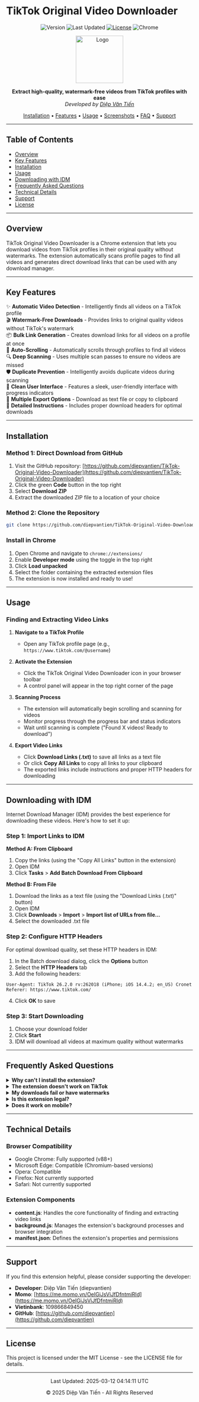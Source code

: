 # TikTok Original Video Downloader

<div align="center">

![Version](https://img.shields.io/badge/version-1.1.0-blue)
![Last Updated](https://img.shields.io/badge/updated-2025--03--12-green)
[![License](https://img.shields.io/badge/license-MIT-orange)](LICENSE)
![Chrome](https://img.shields.io/badge/platform-Chrome-yellow)

<img src="https://github.com/diepvantien/TikTok-Original-Video-Downloader/raw/main/icon.png" alt="Logo" width="128" height="128">

**Extract high-quality, watermark-free videos from TikTok profiles with ease**  
*Developed by [Diệp Văn Tiến](https://github.com/diepvantien)*

[Installation](#installation) • [Features](#key-features) • [Usage](#usage) • [Screenshots](#screenshots) • [FAQ](#frequently-asked-questions) • [Support](#support)

</div>

---

## Table of Contents

- [Overview](#overview)
- [Key Features](#key-features)
- [Installation](#installation)
- [Usage](#usage)
- [Downloading with IDM](#downloading-with-idm)
- [Frequently Asked Questions](#frequently-asked-questions)
- [Technical Details](#technical-details)
- [Support](#support)
- [License](#license)

---

## Overview

TikTok Original Video Downloader is a Chrome extension that lets you download videos from TikTok profiles in their original quality without watermarks. The extension automatically scans profile pages to find all videos and generates direct download links that can be used with any download manager.

---

## Key Features

✨ **Automatic Video Detection** - Intelligently finds all videos on a TikTok profile  
🎬 **Watermark-Free Downloads** - Provides links to original quality videos without TikTok's watermark  
📦 **Bulk Link Generation** - Creates download links for all videos on a profile at once  
🔄 **Auto-Scrolling** - Automatically scrolls through profiles to find all videos  
🔍 **Deep Scanning** - Uses multiple scan passes to ensure no videos are missed  
🛡️ **Duplicate Prevention** - Intelligently avoids duplicate videos during scanning  
🎯 **Clean User Interface** - Features a sleek, user-friendly interface with progress indicators  
💾 **Multiple Export Options** - Download as text file or copy to clipboard  
📝 **Detailed Instructions** - Includes proper download headers for optimal downloads

---

## Installation

### Method 1: Direct Download from GitHub

1. Visit the GitHub repository: [https://github.com/diepvantien/TikTok-Original-Video-Downloader](https://github.com/diepvantien/TikTok-Original-Video-Downloader)
2. Click the green **Code** button in the top right
3. Select **Download ZIP**
4. Extract the downloaded ZIP file to a location of your choice

### Method 2: Clone the Repository

```bash
git clone https://github.com/diepvantien/TikTok-Original-Video-Downloader.git
```

### Install in Chrome

1. Open Chrome and navigate to `chrome://extensions/`
2. Enable **Developer mode** using the toggle in the top right
3. Click **Load unpacked**
4. Select the folder containing the extracted extension files
5. The extension is now installed and ready to use!

---

## Usage

### Finding and Extracting Video Links

1. **Navigate to a TikTok Profile**
   - Open any TikTok profile page (e.g., `https://www.tiktok.com/@username`)

2. **Activate the Extension**
   - Click the TikTok Original Video Downloader icon in your browser toolbar
   - A control panel will appear in the top right corner of the page

3. **Scanning Process**
   - The extension will automatically begin scrolling and scanning for videos
   - Monitor progress through the progress bar and status indicators
   - Wait until scanning is complete ("Found X videos! Ready to download")

4. **Export Video Links**
   - Click **Download Links (.txt)** to save all links as a text file
   - Or click **Copy All Links** to copy all links to your clipboard
   - The exported links include instructions and proper HTTP headers for downloading

---

## Downloading with IDM

Internet Download Manager (IDM) provides the best experience for downloading these videos. Here's how to set it up:

### Step 1: Import Links to IDM

**Method A: From Clipboard**
1. Copy the links (using the "Copy All Links" button in the extension)
2. Open IDM
3. Click **Tasks** > **Add Batch Download From Clipboard**

**Method B: From File**
1. Download the links as a text file (using the "Download Links (.txt)" button)
2. Open IDM
3. Click **Downloads** > **Import** > **Import list of URLs from file...**
4. Select the downloaded .txt file

### Step 2: Configure HTTP Headers

For optimal download quality, set these HTTP headers in IDM:

1. In the Batch download dialog, click the **Options** button
2. Select the **HTTP Headers** tab
3. Add the following headers:

```
User-Agent: TikTok 26.2.0 rv:262018 (iPhone; iOS 14.4.2; en_US) Cronet
Referer: https://www.tiktok.com/
```

4. Click **OK** to save

### Step 3: Start Downloading

1. Choose your download folder
2. Click **Start**
3. IDM will download all videos at maximum quality without watermarks

---

## Frequently Asked Questions

<details>
<summary><b>Why can't I install the extension?</b></summary>
<p>Make sure you've enabled Developer mode in Chrome's extension page. Also verify that the extracted folder contains all necessary files: manifest.json, background.js, content.js, and icon.png.</p>
</details>

<details>
<summary><b>The extension doesn't work on TikTok</b></summary>
<p>Ensure you're on a TikTok profile page (URL format: tiktok.com/@username). Try refreshing the page or reinstalling the extension if issues persist.</p>
</details>

<details>
<summary><b>My downloads fail or have watermarks</b></summary>
<p>Make sure you've properly configured the HTTP headers in your download manager. The extension provides direct links to original quality videos, but proper headers are needed for successful downloads.</p>
</details>

<details>
<summary><b>Is this extension legal?</b></summary>
<p>This extension is for personal use only. Please respect intellectual property rights and only download videos you have permission to use.</p>
</details>

<details>
<summary><b>Does it work on mobile?</b></summary>
<p>This extension is designed for desktop Chrome browsers. Mobile browsers generally don't support extensions.</p>
</details>

---

## Technical Details

### Browser Compatibility

- Google Chrome: Fully supported (v88+)
- Microsoft Edge: Compatible (Chromium-based versions)
- Opera: Compatible
- Firefox: Not currently supported
- Safari: Not currently supported

### Extension Components

- **content.js**: Handles the core functionality of finding and extracting video links
- **background.js**: Manages the extension's background processes and browser integration
- **manifest.json**: Defines the extension's properties and permissions

---

## Support

If you find this extension helpful, please consider supporting the developer:

- **Developer**: Diệp Văn Tiến (diepvantien)
- **Momo**: [https://me.momo.vn/OeIGiJsViJfDfntmiRId](https://me.momo.vn/OeIGiJsViJfDfntmiRId)
- **Vietinbank**: 109866849450
- **GitHub**: [https://github.com/diepvantien](https://github.com/diepvantien)

---

## License

This project is licensed under the MIT License - see the LICENSE file for details.

---

<div align="center">
<p>Last Updated: 2025-03-12 04:14:11 UTC</p>
<p>© 2025 Diệp Văn Tiến - All Rights Reserved</p>
</div>
